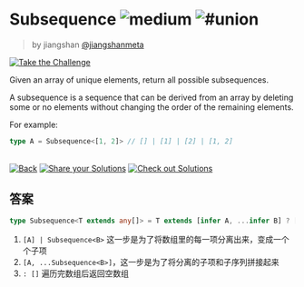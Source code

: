 <!--info-header-start--><h1>Subsequence <img src="https://img.shields.io/badge/-medium-d9901a" alt="medium"/> <img src="https://img.shields.io/badge/-%23union-999" alt="#union"/></h1><blockquote><p>by jiangshan <a href="https://github.com/jiangshanmeta" target="_blank">@jiangshanmeta</a></p></blockquote><p><a href="https://tsch.js.org/8987/play" target="_blank"><img src="https://img.shields.io/badge/-Take%20the%20Challenge-3178c6?logo=typescript&logoColor=white" alt="Take the Challenge"/></a> </p><!--info-header-end-->

Given an array of unique elements, return all possible subsequences.

A subsequence is a sequence that can be derived from an array by deleting some or no elements without changing the order of the remaining elements.

For example:

```typescript
type A = Subsequence<[1, 2]> // [] | [1] | [2] | [1, 2]
```

<!--info-footer-start--><br><a href="../../README.md" target="_blank"><img src="https://img.shields.io/badge/-Back-grey" alt="Back"/></a> <a href="https://tsch.js.org/8987/answer" target="_blank"><img src="https://img.shields.io/badge/-Share%20your%20Solutions-teal" alt="Share your Solutions"/></a> <a href="https://tsch.js.org/8987/solutions" target="_blank"><img src="https://img.shields.io/badge/-Check%20out%20Solutions-de5a77?logo=awesome-lists&logoColor=white" alt="Check out Solutions"/></a> <!--info-footer-end-->

## 答案

```ts
type Subsequence<T extends any[]> = T extends [infer A, ...infer B] ? [A] | Subsequence<B> | [A, ...Subsequence<B>] : []
```

1. `[A] | Subsequence<B>` 这一步是为了将数组里的每一项分离出来，变成一个个子项
2. `[A, ...Subsequence<B>]`，这一步是为了将分离的子项和子序列拼接起来
3. `: []` 遍历完数组后返回空数组

